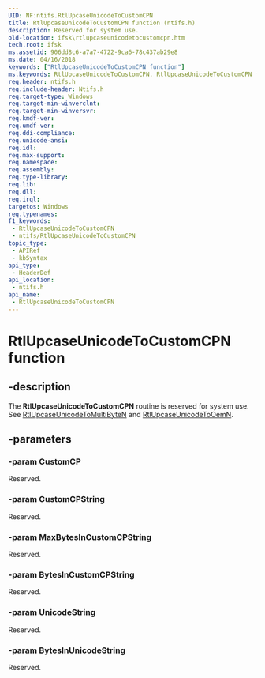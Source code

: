 ```yaml
---
UID: NF:ntifs.RtlUpcaseUnicodeToCustomCPN
title: RtlUpcaseUnicodeToCustomCPN function (ntifs.h)
description: Reserved for system use.
old-location: ifsk\rtlupcaseunicodetocustomcpn.htm
tech.root: ifsk
ms.assetid: 906dd8c6-a7a7-4722-9ca6-78c437ab29e8
ms.date: 04/16/2018
keywords: ["RtlUpcaseUnicodeToCustomCPN function"]
ms.keywords: RtlUpcaseUnicodeToCustomCPN, RtlUpcaseUnicodeToCustomCPN function [Installable File System Drivers], ifsk.rtlupcaseunicodetocustomcpn, ntifs/RtlUpcaseUnicodeToCustomCPN, rtlref_d60b8055-e672-4cc6-be0f-f9a23a202368.xml
req.header: ntifs.h
req.include-header: Ntifs.h
req.target-type: Windows
req.target-min-winverclnt: 
req.target-min-winversvr: 
req.kmdf-ver: 
req.umdf-ver: 
req.ddi-compliance: 
req.unicode-ansi: 
req.idl: 
req.max-support: 
req.namespace: 
req.assembly: 
req.type-library: 
req.lib: 
req.dll: 
req.irql: 
targetos: Windows
req.typenames: 
f1_keywords:
 - RtlUpcaseUnicodeToCustomCPN
 - ntifs/RtlUpcaseUnicodeToCustomCPN
topic_type:
 - APIRef
 - kbSyntax
api_type:
 - HeaderDef
api_location:
 - ntifs.h
api_name:
 - RtlUpcaseUnicodeToCustomCPN
---
```


# RtlUpcaseUnicodeToCustomCPN function


## -description

The <b>RtlUpcaseUnicodeToCustomCPN</b> routine is reserved for system use. See <a href="https://docs.microsoft.com/windows-hardware/drivers/ddi/ntifs/nf-ntifs-rtlupcaseunicodetomultibyten">RtlUpcaseUnicodeToMultiByteN</a> and <a href="https://docs.microsoft.com/windows-hardware/drivers/ddi/ntifs/nf-ntifs-rtlupcaseunicodetooemn">RtlUpcaseUnicodeToOemN</a>.

## -parameters

### -param CustomCP

<p>Reserved.</p>

### -param CustomCPString

Reserved.

### -param MaxBytesInCustomCPString

Reserved.

### -param BytesInCustomCPString

Reserved.

### -param UnicodeString

Reserved.

### -param BytesInUnicodeString

Reserved.


